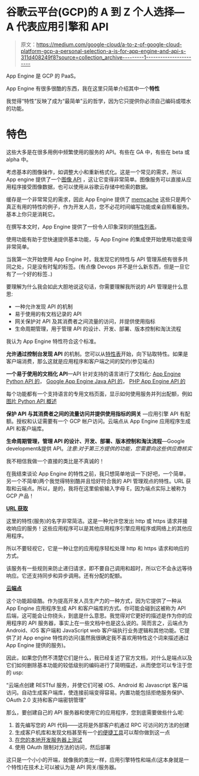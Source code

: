 # 谷歌云平台(GCP)的 A 到 Z 个人选择— A 代表应用引擎和 API

> 原文：<https://medium.com/google-cloud/a-to-z-of-google-cloud-platform-gcp-a-personal-selection-a-is-for-app-engine-and-api-s-311d408249f8?source=collection_archive---------1----------------------->

App Engine 是 GCP 的 PaaS。

App Engine 有很多很酷的东西，我在这里只简单介绍其中一个**特性**

我觉得“特性”反映了成为“最简单”云的哲学，因为它只提供你必须自己编码或喂水的功能。

# **特色**

这些大多是在很多用例中频繁使用的服务的 API。有些在 GA 中，有些在 beta 或 alpha 中。

考虑基本的图像操作，如调整大小和重新格式化。这是一个常见的需求，所以 App engine 提供了一个[图像 API](https://cloud.google.com/appengine/features/#images) ，这让它变得非常简单。图像服务可以直接从应用程序接受图像数据，也可以使用从谷歌云存储中检索的数据。

缓存是一个非常常见的需求，因此 App Engine 提供了 [memcache](https://cloud.google.com/appengine/features/#memcache) 这些只是两个真正有用的特性的例子，作为开发人员，您不必花时间编写功能或亲自照看服务。基本上你只是消耗它。

在撰写本文时，App Engine 提供了一份令人印象深刻的[特性列表](https://cloud.google.com/appengine/features/)。

使用功能有助于您快速提供基本功能，与 App Engine 的集成使开始使用功能变得非常简单。

当我第一次开始使用 App Engine 时，我发现它的特性与 API 管理系统有很多共同之处，只是没有时髦的标签。(有点像 Devops 并不是什么新东西，但是一旦它有了一个好的标签..)

要理解为什么我会如此大胆地说这句话，你需要理解我所说的 API 管理是什么意思:

*   一种允许发现 API 的机制
*   易于使用的有文档记录的 API
*   网关保护对 API 及其消费者之间流量的访问，并提供使用指标
*   生命周期管理，用于管理 API 的设计、开发、部署、版本控制和淘汰流程

我认为 App Engine 特性符合这个标准。

**允许通过控制台发现 API** 的机制。您可以从[特性表](https://cloud.google.com/appengine/features/)开始，向下钻取特性。如果是客户端消费，那么这就是应用程序和客户端之间的契约(参见端点)

**一个易于使用的文档化 API**—API 针对支持的语言进行了文档化: [App Engine Python API 的](https://cloud.google.com/appengine/docs/python/refdocs/)， [Google App Engine Java API 的](https://cloud.google.com/appengine/docs/java/javadoc/)， [PHP App Engine API 的](https://cloud.google.com/appengine/docs/php/refdocs/)

每个功能都有一个支持语言的专用文档页面，显示如何使用服务并列出配额，例如[图片 Python API 概述](https://cloud.google.com/appengine/docs/python/images/)

**保护 API 与其消费者之间的流量访问并提供使用指标的网关** —应用引擎 API 有配额。授权和认证需要有一个 GCP 帐户访问。云端点从 App Engine 应用程序生成 API 和客户端库。

**生命周期管理，管理 API 的设计、开发、部署、版本控制和淘汰流程**—Google development&提供 API。*注意:对于第三方提供的功能，您需要向这些供应商核实*

我不相信我做一个直接的类比是不真诚的！

在我结束谈论 App Engine 的特性之前，我只想简单地谈一下(好吧，一个简单，另一个不简单)两个我觉得特别酷并且恰好符合我的 API 管理观点的特性。URL 获取和云端点。所以，是的，我将在这里偷偷输入字母 E，因为端点实际上被称为 GCP 产品！

[**URL 获取**](https://cloud.google.com/appengine/features/#urlfetch)

这里的特性(服务)的名字非常简洁。这是一种允许您发出 http 或 https 请求并接收响应的服务！这些应用程序可以是其他应用程序引擎应用程序或网络上的其他应用程序。

所以不要轻视它，它是一种让您的应用程序轻松处理 http 和 https 请求和响应的方式。

该服务有一些规则来防止递归请求，即不要自己调用和超时，所以它不会永远等待响应。它还支持同步和异步调用。还有分配的配额。

[**云端点**](https://cloud.google.com/endpoints/)

这个功能超级酷。作为提高开发人员生产力的一种方式，因为它提供了一种从 App Engine 应用程序生成 API 和客户端库的方式。你可能会碰到这被称为 API 后端，这可能会让你挠头，到底是什么意思。我觉得对它更好的描述是作为你的应用程序的 API 服务器，事实上在一些文档中也是这么说的。简而言之，云端点为 Android、iOS 客户端和 JavaScript web 客户端执行业务逻辑和其他功能。它提供了对 App engine 特性的访问(虽然我很确定我不喜欢用特性这个词来描述通过 App Engine 提供的服务)。

因此，如果您仍然不清楚它们是什么，我已经复述了官方文档，对什么是端点以及它们如何删除基本功能的较低级别的编码进行了简明描述，从而使您可以专注于您的 usp:

“云端点创建 RESTful 服务，并使它们可被 iOS、Android 和 Javascript 客户端访问。自动生成客户端库，使连接前端变得容易。内置功能包括拒绝服务保护、OAuth 2.0 支持和客户端密钥管理”

那么，要创建自己的 API 服务器和使用它的应用程序，您到底需要做些什么呢:

1.  首先编写您的 API 代码——这将是外部客户机通过 RPC 可访问的方法的创建
2.  生成客户机库和发现文档甚至有一个[的便捷工具](https://cloud.google.com/appengine/docs/python/endpoints/endpoints_tool)可以帮你做到这一点
3.  [在您的本地开发服务器上测试](https://cloud.google.com/appengine/docs/python/endpoints/test_deploy)
4.  使用 OAuth 限制对方法的访问，然后部署

这只是一个小小的开端，就像我的类比一样，应用引擎特性和端点(这本身就是一个特性)在技术上可以被认为是 API 网关/服务器。